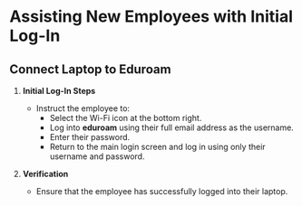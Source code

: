 # Assisting New Employees with Initial Log-In

## Connect Laptop to Eduroam

1. **Initial Log-In Steps**
   - Instruct the employee to:
     - Select the Wi-Fi icon at the bottom right.
     - Log into **eduroam** using their full email address as the username.
     - Enter their password.
     - Return to the main login screen and log in using only their username and password.

2. **Verification**
   - Ensure that the employee has successfully logged into their laptop. 